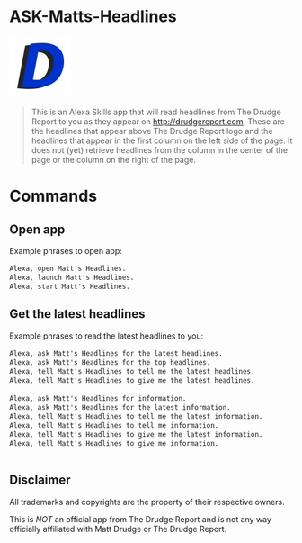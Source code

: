 # ASK-Matts-Headlines

<img src="./images/108_px_logo.png" width="108">

> This is an Alexa Skills app that will read headlines from The Drudge Report to you as they appear on http://drudgereport.com. These are the headlines that appear above The Drudge Report logo and the headlines that appear in the first column on the left side of the page. It does not (yet) retrieve headlines from the column in the center of the page or the column on the right of the page.

# Commands

## Open app

Example phrases to open app:

```
Alexa, open Matt's Headlines.
Alexa, launch Matt's Headlines.
Alexa, start Matt's Headlines.
```

## Get the latest headlines

Example phrases to read the latest headlines to you:

```
Alexa, ask Matt's Headlines for the latest headlines.
Alexa, ask Matt's Headlines for the top headlines.
Alexa, tell Matt's Headlines to tell me the latest headlines.
Alexa, tell Matt's Headlines to give me the latest headlines.

Alexa, ask Matt's Headlines for information.
Alexa, ask Matt's Headlines for the latest information.
Alexa, tell Matt's Headlines to tell me the latest information.
Alexa, tell Matt's Headlines to tell me information.
Alexa, tell Matt's Headlines to give me the latest information.
Alexa, tell Matt's Headlines to give me information.


```

## Disclaimer

All trademarks and copyrights are the property of their respective owners.

This is *NOT* an official app from The Drudge Report and is not any way officially affiliated with Matt Drudge or The Drudge Report.